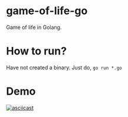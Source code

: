 # game-of-life-go
Game of life in Golang. 

# How to run?
Have not created a binary. Just do, `go run *.go`

# Demo
[![asciicast](https://asciinema.org/a/nitI8bKK3KHHx9dMkGKxdJpsd.svg)](https://asciinema.org/a/nitI8bKK3KHHx9dMkGKxdJpsd)
